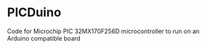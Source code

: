 # PICDuino
Code for Microchip PIC 32MX170F256D microcontroller to run on an Arduino compatible board
